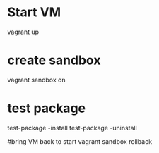 # Start VM
vagrant up

# create sandbox
vagrant sandbox on

# test package
test-package -install
test-package -uninstall

#bring VM back to start
vagrant sandbox rollback